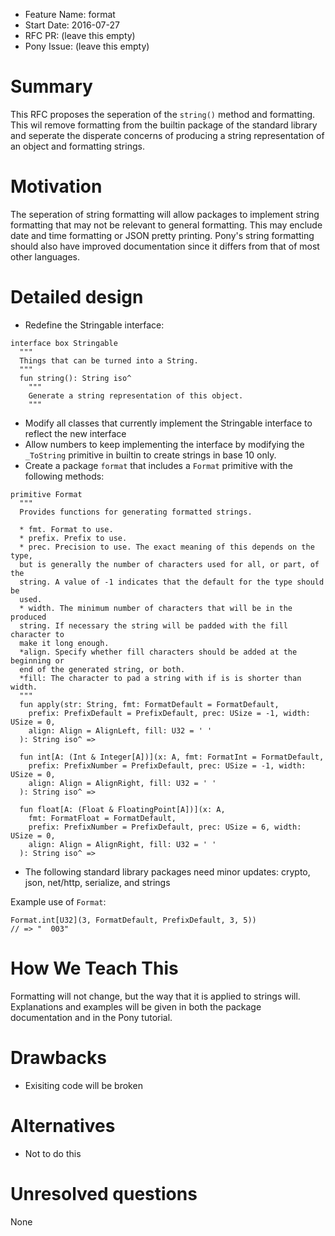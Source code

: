 - Feature Name: format
- Start Date: 2016-07-27
- RFC PR: (leave this empty)
- Pony Issue: (leave this empty)

# Summary

This RFC proposes the seperation of the `string()` method and formatting. This wil remove formatting from the builtin package of the standard library and seperate the disperate concerns of producing a string representation of an object and formatting strings.

# Motivation

The seperation of string formatting will allow packages to implement string formatting that may not be relevant to general formatting. This may enclude date and time formatting or JSON pretty printing. Pony's string formatting should also have improved documentation since it differs from that of most other languages.

# Detailed design

- Redefine the Stringable interface:
```pony
interface box Stringable
  """
  Things that can be turned into a String.
  """
  fun string(): String iso^
    """
    Generate a string representation of this object.
    """
```
- Modify all classes that currently implement the Stringable interface to reflect the new interface
- Allow numbers to keep implementing the interface by modifying the `_ToString` primitive in builtin to create strings in base 10 only.
- Create a package `format` that includes a `Format` primitive with the following methods:
```pony
primitive Format
  """
  Provides functions for generating formatted strings.

  * fmt. Format to use.
  * prefix. Prefix to use.
  * prec. Precision to use. The exact meaning of this depends on the type,
  but is generally the number of characters used for all, or part, of the
  string. A value of -1 indicates that the default for the type should be
  used.
  * width. The minimum number of characters that will be in the produced
  string. If necessary the string will be padded with the fill character to
  make it long enough.
  *align. Specify whether fill characters should be added at the beginning or
  end of the generated string, or both.
  *fill: The character to pad a string with if is is shorter than width.
  """
  fun apply(str: String, fmt: FormatDefault = FormatDefault,
    prefix: PrefixDefault = PrefixDefault, prec: USize = -1, width: USize = 0,
    align: Align = AlignLeft, fill: U32 = ' '
  ): String iso^ =>

  fun int[A: (Int & Integer[A])](x: A, fmt: FormatInt = FormatDefault,
    prefix: PrefixNumber = PrefixDefault, prec: USize = -1, width: USize = 0,
    align: Align = AlignRight, fill: U32 = ' '
  ): String iso^ =>

  fun float[A: (Float & FloatingPoint[A])](x: A,
    fmt: FormatFloat = FormatDefault,
    prefix: PrefixNumber = PrefixDefault, prec: USize = 6, width: USize = 0,
    align: Align = AlignRight, fill: U32 = ' '
  ): String iso^ =>

```
- The following standard library packages need minor updates: crypto, json, net/http, serialize, and strings

Example use of `Format`:
```pony
Format.int[U32](3, FormatDefault, PrefixDefault, 3, 5))
// => "  003"
```

# How We Teach This

Formatting will not change, but the way that it is applied to strings will. Explanations and examples will be given in both the package documentation and in the Pony tutorial.

# Drawbacks

- Exisiting code will be broken

# Alternatives

- Not to do this

# Unresolved questions

None
